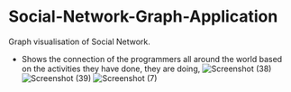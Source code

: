 # Social-Network-Graph-Application

Graph visualisation of Social Network.
- Shows the connection of the programmers all around the world based on the activities they have done, they are doing, 
 ![Screenshot (38)](https://user-images.githubusercontent.com/95970158/178958596-1013ecf9-a1a4-494c-94a7-942d498e0dc5.png)
![Screenshot (39)](https://user-images.githubusercontent.com/95970158/178958670-e37fce17-96b1-4a9f-9f6d-edecb16a25f7.png)
![Screenshot (7)](https://user-images.githubusercontent.com/95970158/178958720-ea942af4-fdaa-403b-bb44-413fcefd55af.png)
